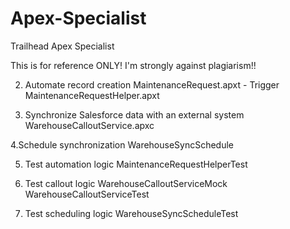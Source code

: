 # Apex-Specialist
Trailhead Apex Specialist

This is for reference ONLY! I'm strongly against plagiarism!!

2. Automate record creation
   MaintenanceRequest.apxt - Trigger
   MaintenanceRequestHelper.apxt
   
3. Synchronize Salesforce data with an external system
   WarehouseCalloutService.apxc
   
4.Schedule synchronization
   WarehouseSyncSchedule
   
5. Test automation logic
   MaintenanceRequestHelperTest
   
6. Test callout logic
   WarehouseCalloutServiceMock
   WarehouseCalloutServiceTest
   
7. Test scheduling logic
   WarehouseSyncScheduleTest
